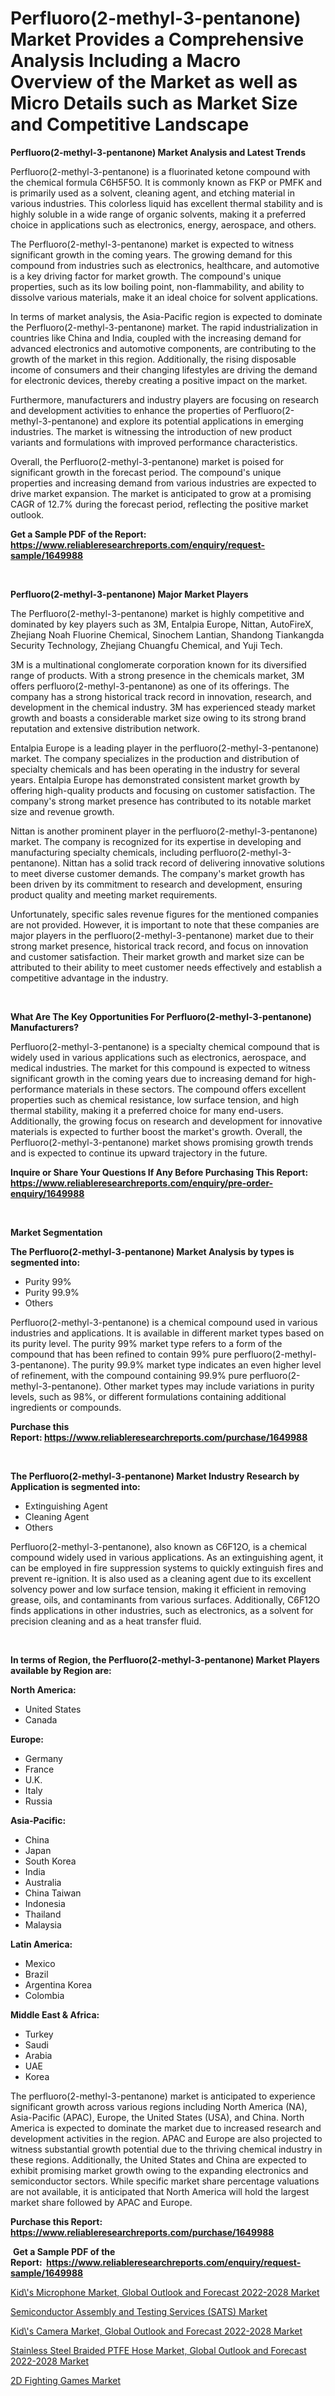 <p><h1>Perfluoro(2-methyl-3-pentanone) Market Provides a Comprehensive Analysis Including a Macro Overview of the Market as well as Micro Details such as Market Size and Competitive Landscape</h1></p><p><strong>Perfluoro(2-methyl-3-pentanone) Market Analysis and Latest Trends</strong></p>
<p><p>Perfluoro(2-methyl-3-pentanone) is a fluorinated ketone compound with the chemical formula C6H5F5O. It is commonly known as FKP or PMFK and is primarily used as a solvent, cleaning agent, and etching material in various industries. This colorless liquid has excellent thermal stability and is highly soluble in a wide range of organic solvents, making it a preferred choice in applications such as electronics, energy, aerospace, and others.</p><p>The Perfluoro(2-methyl-3-pentanone) market is expected to witness significant growth in the coming years. The growing demand for this compound from industries such as electronics, healthcare, and automotive is a key driving factor for market growth. The compound's unique properties, such as its low boiling point, non-flammability, and ability to dissolve various materials, make it an ideal choice for solvent applications.</p><p>In terms of market analysis, the Asia-Pacific region is expected to dominate the Perfluoro(2-methyl-3-pentanone) market. The rapid industrialization in countries like China and India, coupled with the increasing demand for advanced electronics and automotive components, are contributing to the growth of the market in this region. Additionally, the rising disposable income of consumers and their changing lifestyles are driving the demand for electronic devices, thereby creating a positive impact on the market.</p><p>Furthermore, manufacturers and industry players are focusing on research and development activities to enhance the properties of Perfluoro(2-methyl-3-pentanone) and explore its potential applications in emerging industries. The market is witnessing the introduction of new product variants and formulations with improved performance characteristics.</p><p>Overall, the Perfluoro(2-methyl-3-pentanone) market is poised for significant growth in the forecast period. The compound's unique properties and increasing demand from various industries are expected to drive market expansion. The market is anticipated to grow at a promising CAGR of 12.7% during the forecast period, reflecting the positive market outlook.</p></p>
<p><strong>Get a Sample PDF of the Report:&nbsp; <a href="https://www.reliableresearchreports.com/enquiry/request-sample/1649988">https://www.reliableresearchreports.com/enquiry/request-sample/1649988</a></strong></p>
<p>&nbsp;</p>
<p><strong>Perfluoro(2-methyl-3-pentanone) Major Market Players</strong></p>
<p><p>The Perfluoro(2-methyl-3-pentanone) market is highly competitive and dominated by key players such as 3M, Entalpia Europe, Nittan, AutoFireX, Zhejiang Noah Fluorine Chemical, Sinochem Lantian, Shandong Tiankangda Security Technology, Zhejiang Chuangfu Chemical, and Yuji Tech.</p><p>3M is a multinational conglomerate corporation known for its diversified range of products. With a strong presence in the chemicals market, 3M offers perfluoro(2-methyl-3-pentanone) as one of its offerings. The company has a strong historical track record in innovation, research, and development in the chemical industry. 3M has experienced steady market growth and boasts a considerable market size owing to its strong brand reputation and extensive distribution network.</p><p>Entalpia Europe is a leading player in the perfluoro(2-methyl-3-pentanone) market. The company specializes in the production and distribution of specialty chemicals and has been operating in the industry for several years. Entalpia Europe has demonstrated consistent market growth by offering high-quality products and focusing on customer satisfaction. The company's strong market presence has contributed to its notable market size and revenue growth.</p><p>Nittan is another prominent player in the perfluoro(2-methyl-3-pentanone) market. The company is recognized for its expertise in developing and manufacturing specialty chemicals, including perfluoro(2-methyl-3-pentanone). Nittan has a solid track record of delivering innovative solutions to meet diverse customer demands. The company's market growth has been driven by its commitment to research and development, ensuring product quality and meeting market requirements.</p><p>Unfortunately, specific sales revenue figures for the mentioned companies are not provided. However, it is important to note that these companies are major players in the perfluoro(2-methyl-3-pentanone) market due to their strong market presence, historical track record, and focus on innovation and customer satisfaction. Their market growth and market size can be attributed to their ability to meet customer needs effectively and establish a competitive advantage in the industry.</p></p>
<p>&nbsp;</p>
<p><strong>What Are The Key Opportunities For Perfluoro(2-methyl-3-pentanone) Manufacturers?</strong></p>
<p><p>Perfluoro(2-methyl-3-pentanone) is a specialty chemical compound that is widely used in various applications such as electronics, aerospace, and medical industries. The market for this compound is expected to witness significant growth in the coming years due to increasing demand for high-performance materials in these sectors. The compound offers excellent properties such as chemical resistance, low surface tension, and high thermal stability, making it a preferred choice for many end-users. Additionally, the growing focus on research and development for innovative materials is expected to further boost the market's growth. Overall, the Perfluoro(2-methyl-3-pentanone) market shows promising growth trends and is expected to continue its upward trajectory in the future.</p></p>
<p><strong>Inquire or Share Your Questions If Any Before Purchasing This Report: <a href="https://www.reliableresearchreports.com/enquiry/pre-order-enquiry/1649988">https://www.reliableresearchreports.com/enquiry/pre-order-enquiry/1649988</a></strong></p>
<p>&nbsp;</p>
<p><strong>Market Segmentation</strong></p>
<p><strong>The Perfluoro(2-methyl-3-pentanone) Market Analysis by types is segmented into:</strong></p>
<p><ul><li>Purity 99%</li><li>Purity 99.9%</li><li>Others</li></ul></p>
<p><p>Perfluoro(2-methyl-3-pentanone) is a chemical compound used in various industries and applications. It is available in different market types based on its purity level. The purity 99% market type refers to a form of the compound that has been refined to contain 99% pure perfluoro(2-methyl-3-pentanone). The purity 99.9% market type indicates an even higher level of refinement, with the compound containing 99.9% pure perfluoro(2-methyl-3-pentanone). Other market types may include variations in purity levels, such as 98%, or different formulations containing additional ingredients or compounds.</p></p>
<p><strong>Purchase this Report:&nbsp;<a href="https://www.reliableresearchreports.com/purchase/1649988">https://www.reliableresearchreports.com/purchase/1649988</a></strong></p>
<p>&nbsp;</p>
<p><strong>The Perfluoro(2-methyl-3-pentanone) Market Industry Research by Application is segmented into:</strong></p>
<p><ul><li>Extinguishing Agent</li><li>Cleaning Agent</li><li>Others</li></ul></p>
<p><p>Perfluoro(2-methyl-3-pentanone), also known as C6F12O, is a chemical compound widely used in various applications. As an extinguishing agent, it can be employed in fire suppression systems to quickly extinguish fires and prevent re-ignition. It is also used as a cleaning agent due to its excellent solvency power and low surface tension, making it efficient in removing grease, oils, and contaminants from various surfaces. Additionally, C6F12O finds applications in other industries, such as electronics, as a solvent for precision cleaning and as a heat transfer fluid.</p></p>
<p>&nbsp;</p>
<p><strong>In terms of Region, the Perfluoro(2-methyl-3-pentanone) Market Players available by Region are:</strong></p>
<p>
    <p> <strong> North America: </strong>
        <ul>
            <li>United States</li>
            <li>Canada</li>
        </ul>
        </p> 
    <p> <strong> Europe: </strong>
        <ul>
            <li>Germany</li>
            <li>France</li>
            <li>U.K.</li>
            <li>Italy</li>
            <li>Russia</li>
        </ul>
        </p> 
    <p> <strong> Asia-Pacific: </strong>
        <ul>
            <li>China</li>
            <li>Japan</li>
            <li>South Korea</li>
            <li>India</li>
            <li>Australia</li>
            <li>China Taiwan</li>
            <li>Indonesia</li>
            <li>Thailand</li>
            <li>Malaysia</li>
        </ul>
        </p> 
    <p> <strong> Latin America: </strong>
        <ul>
            <li>Mexico</li>
            <li>Brazil</li>
            <li>Argentina Korea</li>
            <li>Colombia</li>
        </ul>
        </p> 
    <p> <strong> Middle East & Africa: </strong>
        <ul>
            <li>Turkey</li>
            <li>Saudi</li>
            <li>Arabia</li>
            <li>UAE</li>
            <li>Korea</li>
        </ul>
    </p>
    </p>
<p><p>The perfluoro(2-methyl-3-pentanone) market is anticipated to experience significant growth across various regions including North America (NA), Asia-Pacific (APAC), Europe, the United States (USA), and China. North America is expected to dominate the market due to increased research and development activities in the region. APAC and Europe are also projected to witness substantial growth potential due to the thriving chemical industry in these regions. Additionally, the United States and China are expected to exhibit promising market growth owing to the expanding electronics and semiconductor sectors. While specific market share percentage valuations are not available, it is anticipated that North America will hold the largest market share followed by APAC and Europe.</p></p>
<p><strong>Purchase this Report: <a href="https://www.reliableresearchreports.com/purchase/1649988">https://www.reliableresearchreports.com/purchase/1649988</a></strong></p>
<p>&nbsp;<strong>Get a Sample PDF of the Report:&nbsp;&nbsp;<a href="https://www.reliableresearchreports.com/enquiry/request-sample/1649988">https://www.reliableresearchreports.com/enquiry/request-sample/1649988</a></strong></p>
<p><strong></strong></p>
<p><p><a href="https://www.linkedin.com/pulse/kids-microphone-market-global-outlook-forecast-2022-2028-share/">Kid\'s Microphone Market, Global Outlook and Forecast 2022-2028 Market</a></p><p><a href="https://medium.com/@rebeccabower1903/semiconductor-assembly-and-testing-services-sats-market-furnishes-information-on-market-share-1de9a33a058a">Semiconductor Assembly and Testing Services (SATS) Market</a></p><p><a href="https://www.linkedin.com/pulse/kids-camera-market-global-outlook-forecast-2022-2028-research/">Kid\'s Camera Market, Global Outlook and Forecast 2022-2028 Market</a></p><p><a href="https://www.linkedin.com/pulse/stainless-steel-braided-ptfe-hose-market-global-outlook-forecast/">Stainless Steel Braided PTFE Hose Market, Global Outlook and Forecast 2022-2028 Market</a></p><p><a href="https://medium.com/@mariablack1944/2d-fighting-games-market-size-cagr-trends-2024-2030-ad260960c856">2D Fighting Games Market</a></p></p>